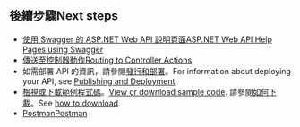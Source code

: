 ## <a name="next-steps"></a><span data-ttu-id="70fc6-101">後續步驟</span><span class="sxs-lookup"><span data-stu-id="70fc6-101">Next steps</span></span>

* [<span data-ttu-id="70fc6-102">使用 Swagger 的 ASP.NET Web API 說明頁面</span><span class="sxs-lookup"><span data-stu-id="70fc6-102">ASP.NET Web API Help Pages using Swagger</span></span>](xref:tutorials/web-api-help-pages-using-swagger)
* [<span data-ttu-id="70fc6-103">傳送至控制器動作</span><span class="sxs-lookup"><span data-stu-id="70fc6-103">Routing to Controller Actions</span></span>](xref:mvc/controllers/routing)
* <span data-ttu-id="70fc6-104">如需部署 API 的資訊，請參閱[發行和部署](xref:publishing/index)。</span><span class="sxs-lookup"><span data-stu-id="70fc6-104">For information about deploying your API, see [Publishing and Deployment](xref:publishing/index).</span></span>
* <span data-ttu-id="70fc6-105">[檢視或下載範例程式碼](https://github.com/aspnet/Docs/tree/master/aspnetcore/tutorials/first-web-api/sample)。</span><span class="sxs-lookup"><span data-stu-id="70fc6-105">[View or download sample code](https://github.com/aspnet/Docs/tree/master/aspnetcore/tutorials/first-web-api/sample).</span></span> <span data-ttu-id="70fc6-106">請參閱[如何下載](xref:tutorials/index#how-to-download-a-sample)。</span><span class="sxs-lookup"><span data-stu-id="70fc6-106">See [how to download](xref:tutorials/index#how-to-download-a-sample).</span></span>
* [<span data-ttu-id="70fc6-107">Postman</span><span class="sxs-lookup"><span data-stu-id="70fc6-107">Postman</span></span>](https://www.getpostman.com/)
